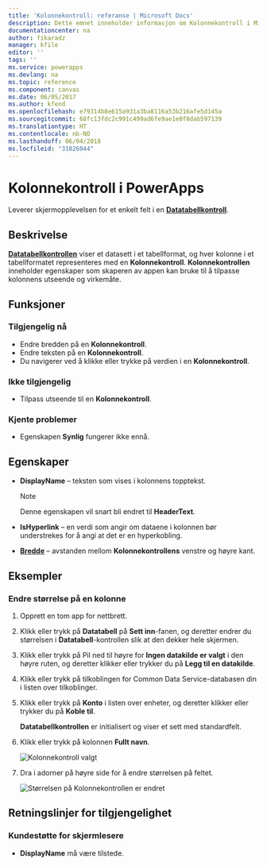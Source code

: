 ```yaml
---
title: 'Kolonnekontroll: referanse | Microsoft Docs'
description: Dette emnet inneholder informasjon om Kolonnekontroll i Microsoft PowerApps.
documentationcenter: na
author: fikaradz
manager: kfile
editor: ''
tags: ''
ms.service: powerapps
ms.devlang: na
ms.topic: reference
ms.component: canvas
ms.date: 06/05/2017
ms.author: kfend
ms.openlocfilehash: e79314b8e615a931a3ba8116a53b216afe5d145a
ms.sourcegitcommit: 68fc13fdc2c991c499ad6fe9ae1e0f8dab597139
ms.translationtype: HT
ms.contentlocale: nb-NO
ms.lasthandoff: 06/04/2018
ms.locfileid: "31826044"
---
```

# <a name="column-control-in-powerapps"></a>Kolonnekontroll i PowerApps
Leverer skjermopplevelsen for et enkelt felt i en [**Datatabellkontroll**](control-data-table.md).

## <a name="description"></a>Beskrivelse
[**Datatabellkontrollen**](control-data-table.md) viser et datasett i et tabellformat, og hver kolonne i et tabellformatet representeres med en **Kolonnekontroll**. **Kolonnekontrollen** inneholder egenskaper som skaperen av appen kan bruke til å tilpasse kolonnens utseende og virkemåte.

## <a name="capabilities"></a>Funksjoner
### <a name="now-available"></a>Tilgjengelig nå
* Endre bredden på en **Kolonnekontroll**.
* Endre teksten på en **Kolonnekontroll**.
* Du navigerer ved å klikke eller trykke på verdien i en **Kolonnekontroll**.

### <a name="not-yet-available"></a>Ikke tilgjengelig
* Tilpass utseende til en **Kolonnekontroll**.

### <a name="known-issues"></a>Kjente problemer
* Egenskapen **Synlig** fungerer ikke ennå.

## <a name="properties"></a>Egenskaper
* **DisplayName** – teksten som vises i kolonnens topptekst.
  
  > [!NOTE]
  > Denne egenskapen vil snart bli endret til **HeaderText**.
  > 
  > 
* **IsHyperlink** – en verdi som angir om dataene i kolonnen bør understrekes for å angi at det er en hyperkobling.
* [**Bredde**](properties-size-location.md) – avstanden mellom **Kolonnekontrollens** venstre og høyre kant.

## <a name="examples"></a>Eksempler
### <a name="resize-a-column"></a>Endre størrelse på en kolonne
1. Opprett en tom app for nettbrett.
2. Klikk eller trykk på **Datatabell** på **Sett inn**-fanen, og deretter endrer du størrelsen i **Datatabell**-kontrollen slik at den dekker hele skjermen.
3. Klikk eller trykk på Pil ned til høyre for **Ingen datakilde er valgt** i den høyre ruten, og deretter klikker eller trykker du på **Legg til en datakilde**.
4. Klikk eller trykk på tilkoblingen for Common Data Service-databasen din i listen over tilkoblinger.
5. Klikk eller trykk på **Konto** i listen over enheter, og deretter klikker eller trykker du på **Koble til**.
   
    **Datatabellkontrollen** er initialisert og viser et sett med standardfelt.
6. Klikk eller trykk på kolonnen **Fullt navn**.
   
    ![Kolonnekontroll valgt](./media/control-column/pre-resize-column.png)
7. Dra i adorner på høyre side for å endre størrelsen på feltet.
   
    ![Størrelsen på Kolonnekontrollen er endret](./media/control-column/post-resize-column.png)


## <a name="accessibility-guidelines"></a>Retningslinjer for tilgjengelighet
### <a name="screen-reader-support"></a>Kundestøtte for skjermlesere
* **DisplayName** må være tilstede.
